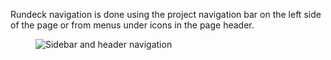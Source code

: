 <!--
#/ title: Navigation
#/ stepIndicator: mainbar
#/ nextStepUrl: menu/acls
-->
<p>
Rundeck navigation is done using the project navigation bar on the left side of the page or from menus under icons in the page header. 
</p>
<figure>
  <img src="https://rundeck.org/docs/figures/fig0201.png" alt="Sidebar and header navigation" class="thumbnail">
</figure>

